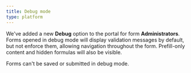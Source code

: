 ```yaml
---
title: Debug mode
type: platform
---
```


We've added a new **Debug** option to the portal for form **Administrators**. Forms opened in debug mode will display validation messages by default, but not enforce them, allowing navigation throughout the form. Prefill-only content and hidden formulas will also be visible.

Forms can't be saved or submitted in debug mode.